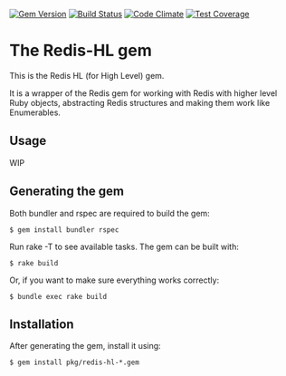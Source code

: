 [![Gem Version](https://badge.fury.io/rb/redis-hl.svg)](http://badge.fury.io/rb/redis-hl) [![Build Status](https://travis-ci.org/unleashed/redis-hl.svg?branch=master)](https://travis-ci.org/unleashed/redis-hl) [![Code Climate](https://codeclimate.com/github/unleashed/redis-hl/badges/gpa.svg)](https://codeclimate.com/github/unleashed/redis-hl) [![Test Coverage](https://codeclimate.com/github/unleashed/redis-hl/badges/coverage.svg)](https://codeclimate.com/github/unleashed/redis-hl)

# The Redis-HL gem

This is the Redis HL (for High Level) gem.

It is a wrapper of the Redis gem for working with Redis with higher level Ruby
objects, abstracting Redis structures and making them work like Enumerables.

## Usage

WIP

## Generating the gem

Both bundler and rspec are required to build the gem:

    $ gem install bundler rspec

Run rake -T to see available tasks. The gem can be built with:

    $ rake build

Or, if you want to make sure everything works correctly:

    $ bundle exec rake build

## Installation

After generating the gem, install it using:

    $ gem install pkg/redis-hl-*.gem
